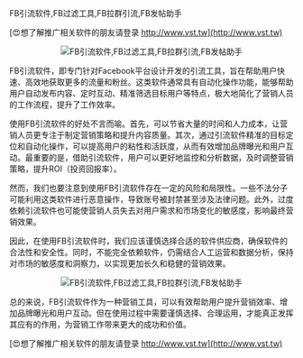 FB引流软件,FB过滤工具,FB拉群引流,FB发帖助手

[😍想了解推广相关软件的朋友请登录 http://www.vst.tw](http://www.vst.tw)

 <center><img src="https://vst.tw/MP4/tuiguang/png/0.png" alt="FB引流软件,FB过滤工具,FB拉群引流,FB发帖助手"></center>

FB引流软件，即专门针对Facebook平台设计开发的引流工具，旨在帮助用户快速、高效地获取更多的流量和粉丝。这类软件通常具有自动化操作功能，能够帮助用户自动发布内容、定时互动、精准筛选目标用户等特点，极大地简化了营销人员的工作流程，提升了工作效率。

使用FB引流软件的好处不言而喻。首先，可以节省大量的时间和人力成本，让营销人员更专注于制定营销策略和提升内容质量。其次，通过引流软件精准的目标定位和自动化操作，可以提高用户的粘性和活跃度，从而有效增加品牌曝光和用户互动。最重要的是，借助引流软件，用户可以更好地监控和分析数据，及时调整营销策略，提升ROI（投资回报率）。

然而，我们也要注意到使用FB引流软件存在一定的风险和局限性。一些不法分子可能利用这类软件进行恶意操作，导致账号被封禁甚至涉及法律问题。此外，过度依赖引流软件也可能使营销人员失去对用户需求和市场变化的敏感度，影响最终营销效果。

因此，在使用FB引流软件时，我们应该谨慎选择合适的软件供应商，确保软件的合法性和安全性。同时，不能完全依赖软件，仍需结合人工运营和数据分析，保持对市场的敏感度和洞察力，以实现更加长久和稳健的营销效果。

 <center><img src="https://vst.tw/MP4/tuiguang/png/0.png" alt="FB引流软件,FB过滤工具,FB拉群引流,FB发帖助手"></center>

总的来说，FB引流软件作为一种营销工具，可以有效帮助用户提升营销效率、增加品牌曝光和用户互动。但在使用过程中需要谨慎选择、合理运用，才能真正发挥其应有的作用，为营销工作带来更大的成功和价值。

[😍想了解推广相关软件的朋友请登录 http://www.vst.tw](http://www.vst.tw)



